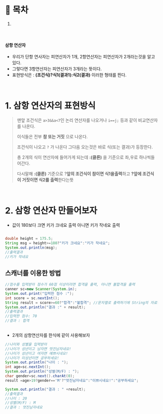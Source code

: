 # 🔖 목차

1.

<br/>


#### 삼항 연산자
- 우리가 단항 연사자는 피연산자가 1개, 2항연산자는 피연산자가 2개라는것을 알고있다.
- 그렇다면 3항연산자는 피연산자가 3개라는 뜻이다.
- 표현방식은 : **(조건식)?식1(결과1):식2(결과)** 이러한 형태를 띈다.

<br/>

# 1. 삼항 연산자의 표현방식

> 맨앞 조건식은 <code>a>3&&a<7</code>인 논리 연산자를 나오거나 <code>i==j;</code> 등과 같이 비교연산자를 나온다.  
>    
> 이식들은 전부 **참 또는 거짓** 으로 나온다.
>   
> 조건식이 나오고 <code>?</code> 가 나온다 그다음 오는것은 바로 식(또는 결과)가 등장한다.
>    
> 총 2개의 식이 연산자에 들어가게 되는데  **:(클론)** 을 기준으로 좌,우로 하나씩들어간다.
>    
> 다시말해 **:(클론)** 기준으로 ?**앞의 조건식이 참이면 식1을출력**하고 **?앞에 조건식이 거짓이면 식2를 출력**한다는뜻
    
 <br/>
    
# 2. 삼항 연산자 만들어보자
    
- 값이 180보다 크면 키가 크네요 출력 아니면 키가 작네요 출력
    
```java

double height = 175.5;  
String msg = height>=180?"키가 크네요":"키가 작네요";
System.out.println(msg);
//출력결과
//키가 작네요
```
## 스캐너를 이용한 방법
    

```java
//점수를 입력받아 점수가 60점 이상이라면 합격을 출력, 아니면 불합격을 출력    
canner sc=new Scanner(System.in);
System.out.print("입력한 점수 :");
int score = sc.nextInt();
String result = score>=60?"합격":"불합격"; //문자열로 출력하기에 String의 자료형을쓴다.
System.out.println("결과 :" + result);
//출력결과
//입력한 점수: 70
//결과 : 합격
    
```
    
- 2개의 삼항연산자를 한식에 같이 사용해보자
    
```java
//나이와 성별을 입력받아 
//나이가 성년이고 남자면 멋진남자네요!
//나이가 성년이고 여자면 예쁘시네요!
//나이가 미성년이면 공부하세요!
System.out.println("나이 : ");
int age=sc.nextInt();
System.out.println("성별(M/F) : ");
char gender=sc.next().charAt(0);
result =age>19?gender=='M'?"멋진남자네요":"이쁘시네요!":"공부하세요";

System.out.println("결과 : " +result);
//출력결과
//나이 : 20
//성별(M/F) : M
//결과 : 멋진남자네요
```
 
    
